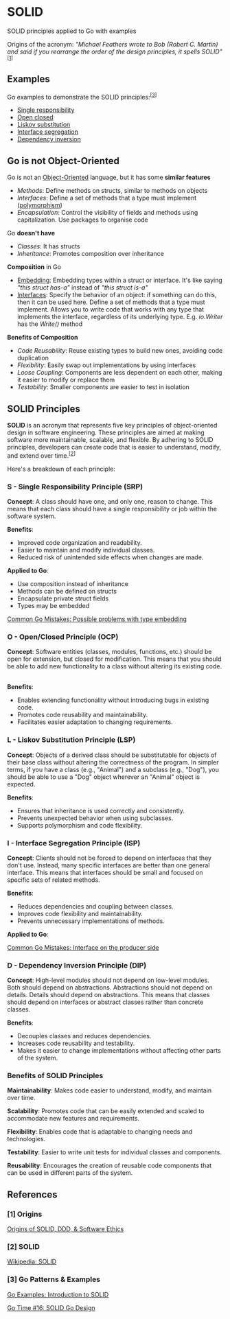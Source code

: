 # SOLID

SOLID principles applied to Go with examples

Origins of the acronym: *"Michael Feathers wrote to Bob (Robert C. Martin) and said if you rearrange the order of the design principles, it spells SOLID"*<sup>[[1](https://github.com/mozey/solid/tree/main?tab=readme-ov-file#1-origins)]</sup>


## Examples

Go examples to demonstrate the SOLID principles:<sup>[[3](https://github.com/mozey/solid/tree/main?tab=readme-ov-file#3-go-patterns--examples)]</sup>
- [Single responsibility](https://github.com/mozey/solid/tree/main/a-single-responsibility)
- [Open closed](https://github.com/mozey/solid/tree/main/b-open-closed)
- [Liskov substitution](https://github.com/mozey/solid/tree/main/c-liskov-substitution)
- [Interface segregation](https://github.com/mozey/solid/tree/main/d-interface-segregation)
- [Dependency inversion](https://github.com/mozey/solid/tree/main/e-dependency-inversion)


## Go is not Object-Oriented

Go is not an [Object-Oriented](https://en.wikipedia.org/wiki/Object-oriented_programming) language, but it has some **similar features**
- *Methods*: Define methods on structs, similar to methods on objects
- *Interfaces*: Define a set of methods that a type must implement ([polymorphism](https://en.wikipedia.org/wiki/Polymorphism_(computer_science)))
- *Encapsulation*: Control the visibility of fields and methods using capitalization. Use packages to organise code

Go **doesn't have**
- *Classes*: It has structs
- *Inheritance*: Promotes composition over inheritance

**Composition** in Go
- [Embedding](https://go.dev/doc/effective_go#embedding): Embedding types within a struct or interface. It's like saying *"this struct has-a"* instead of *"this struct is-a"*
- [Interfaces](https://go.dev/doc/effective_go#interfaces_and_types): Specify the behavior of an object: if something can do this, then it can be used here. Define a set of methods that a type must implement. Allows you to write code that works with any type that implements the interface, regardless of its underlying type. E.g. *io.Writer* has the *Write()* method

**Benefits of Composition**
- *Code Reusability*: Reuse existing types to build new ones, avoiding code duplication
- *Flexibility*: Easily swap out implementations by using interfaces
- *Loose Coupling*: Components are less dependent on each other, making it easier to modify or replace them
- *Testability*: Smaller components are easier to test in isolation


## SOLID Principles

**SOLID** is an acronym that represents five key principles of object-oriented design in software engineering. These principles are aimed at making software more maintainable, scalable, and flexible. By adhering to SOLID principles, developers can create code that is easier to understand, modify, and extend over time.<sup>[[2](https://github.com/mozey/solid/tree/main?tab=readme-ov-file#2-solid)]</sup>

Here's a breakdown of each principle:


### S - Single Responsibility Principle (SRP)

**Concept**: 
A class should have one, and only one, reason to change. This means that each class should have a single responsibility or job within the software system.

**Benefits**:
- Improved code organization and readability.
- Easier to maintain and modify individual classes.
- Reduced risk of unintended side effects when changes are made.

**Applied to Go**:
- Use composition instead of inheritance
- Methods can be defined on structs
- Encapsulate private struct fields
- Types may be embedded

[Common Go Mistakes: Possible problems with type embedding](https://100go.co/#not-being-aware-of-the-possible-problems-with-type-embedding-10)


### O - Open/Closed Principle (OCP)

**Concept**: 
Software entities (classes, modules, functions, etc.) should be open for extension, but closed for modification. This means that you should be able to add new functionality to a class without altering its existing code.   

**Benefits**:
- Enables extending functionality without introducing bugs in existing code.
- Promotes code reusability and maintainability.
- Facilitates easier adaptation to changing requirements.


### L - Liskov Substitution Principle (LSP)

**Concept**: 
Objects of a derived class should be substitutable for objects of their base class without altering the correctness of the program. In simpler terms, if you have a class (e.g., "Animal") and a subclass (e.g., "Dog"), you should be able to use a "Dog" object wherever an "Animal" object is expected.

**Benefits**:
- Ensures that inheritance is used correctly and consistently.
- Prevents unexpected behavior when using subclasses.
- Supports polymorphism and code flexibility.


### I - Interface Segregation Principle (ISP)

**Concept**: 
Clients should not be forced to depend on interfaces that they don't use. Instead, many specific interfaces are better than one general interface. This means that interfaces should be small and focused on specific sets of related methods.

**Benefits**:
- Reduces dependencies and coupling between classes.
- Improves code flexibility and maintainability.
- Prevents unnecessary implementations of methods.

**Applied to Go**:

[Common Go Mistakes: Interface on the producer side](https://100go.co/#interface-on-the-producer-side-6)


### D - Dependency Inversion Principle (DIP)

**Concept**: 
High-level modules should not depend on low-level modules. Both should depend on abstractions. Abstractions should not depend on details. Details should depend on abstractions. This means that classes should depend on interfaces or abstract classes rather than concrete classes.   

**Benefits**:
- Decouples classes and reduces dependencies.
- Increases code reusability and testability.
- Makes it easier to change implementations without affecting other parts of the system.


### Benefits of SOLID Principles

**Maintainability**: 
Makes code easier to understand, modify, and maintain over time.

**Scalability**: 
Promotes code that can be easily extended and scaled to accommodate new features and requirements.

**Flexibility**: 
Enables code that is adaptable to changing needs and technologies.

**Testability**: 
Easier to write unit tests for individual classes and components.

**Reusability**: 
Encourages the creation of reusable code components that can be used in different parts of the system.


## References

### [1] Origins

[Origins of SOLID, DDD, & Software Ethics](https://web.archive.org/web/20180824134615/https://www.infoq.com/podcasts/uncle-bob-solid-ddd/)

### [2] SOLID

[Wikipedia: SOLID](https://en.wikipedia.org/wiki/SOLID)

### [3] Go Patterns & Examples

[Go Examples: Introduction to SOLID](https://hackernoon.com/go-design-patterns-an-introduction-to-solid)

[Go Time #16: SOLID Go Design](https://changelog.com/gotime/16)

